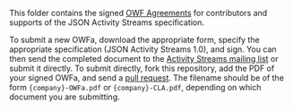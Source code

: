 This folder contains the signed [OWF Agreements][OWFa] for contributors and
supports of the JSON Activity Streams specification.

To submit a new OWFa, download the appropriate form, specify the appropriate
specification (JSON Activity Streams 1.0), and sign.  You can then send the
completed document to the [Activity Streams mailing list][list] or submit it
directly.  To submit directly, fork this repository, add the PDF of your signed
OWFa, and send a [pull request][].  The filename should be of the form
`{company}-OWFa.pdf` or `{company}-CLA.pdf`, depending on which document you
are submitting.


[OWFa]: http://www.openwebfoundation.org/legal
[list]: http://groups.google.com/group/activity-streams
[pull request]: http://help.github.com/pull-requests/
